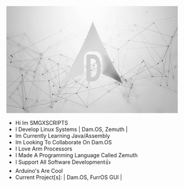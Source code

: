 ![IMG_BANNER](https://github.com/SMGXSCRIPTS/SMGXSCRIPTS/raw/main/DAM.OS_GIT_WALLPAPER.jpg)
- Hi Im SMGXSCRIPTS
- I Develop Linux Systems | Dam.OS, Zemuth |
- Im Currently Learning Java/Assembly
- Im Looking To Collaborate On Dam.OS
- I Love Arm Processors
- I Made A Programming Language Called Zemuth
- I Support All Software Development👍
- Arduino's Are Cool
- Current Project[s]: | Dam.OS, FurrOS GUI |
